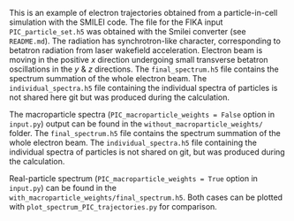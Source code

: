 This is an example of electron trajectories obtained from a particle-in-cell simulation with the SMILEI code. The file for the FIKA input `PIC_particle_set.h5` was obtained with the Smilei converter (see `README.md`). The radiation has synchrotron-like character, corresponding to betatron radiation from laser wakefield acceleration. Electron beam is moving in the positive $x$ direction undergoing small transverse betatron oscillations in the $y$ & $z$ directions. The `final_spectrum.h5` file contains the spectrum summation of the whole electron beam. The `individual_spectra.h5` file containing the individual spectra of particles is not shared here git but was produced during the calculation.

The macroparticle spectra (`PIC_macroparticle_weights = False` option in `input.py`) output can be found in the `without_macroparticle_weights/` folder.  The `final_spectrum.h5` file contains the spectrum summation of the whole electron beam. The `individual_spectra.h5` file containing the individual spectra of particles is not shared on git, but was produced during the calculation.

Real-particle spectrum (`PIC_macroparticle_weights = True` option in `input.py`) can be found in the `with_macroparticle_weights/final_spectrum.h5`.
Both cases can be plotted with `plot_spectrum_PIC_trajectories.py` for comparison.

